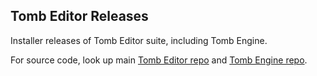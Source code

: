 ## Tomb Editor Releases
Installer releases of Tomb Editor suite, including Tomb Engine.

For source code, look up main [Tomb Editor repo](https://github.com/MontyTRC89/Tomb-Editor) and [Tomb Engine repo](https://github.com/TombEngine/TombEngine).
